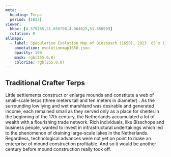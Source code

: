 ```yaml
---
meta:
  heading: Terps
  period: [1833]
viewer:
  bbox: [4.575285,51.656798,4.964025,51.850999]
  rotation: 0
allmaps:
  - label: Speculative Evolution Map of Biesbosch (1650), 2023. 85 x 110 mm. The Berlage. Based on Map of the Island of Dordrecht, the Biesbosch and its surroundings, 1699, 1856, 1857. 204 x 216 mm. Ministry of war, topographical office. Regionaal Archief Dordrecht. 
    annotation: evolutionmap1650.json
    opacity: 100
    mask: rgb(255,0,0)
    colorize: rgb(255,0,0)
---
```


## Traditional Crafter Terps

Little settlements construct or enlarge mounds and constitute a web of small-scale terps (three meters tall and ten meters in diameter) . As the surrounding low lying and wet marshland was desirable and generated income, each remained small as they served only as a place for shelter.In the beginning of the 17th century, the Netherlands accumulated a lot of wealth with a flourishing trade network. Rich individuals, like Bisschops and business people, wanted to invest in infrastructural undertakings which led to the phenomenon of draining large-scale lakes in the Netherlands. Regardless, technological advances were not yet on point to make an enterprise of mound construction profitable. And so it would be another century before mound construction really took off.  

